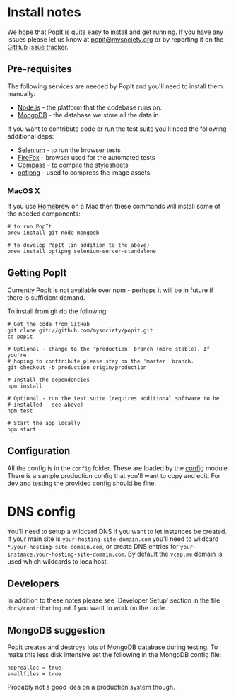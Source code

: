 # Install notes

We hope that PopIt is quite easy to install and get running. If you have any issues please let us know at popit@mysociety.org or by reporting it on the [GitHub issue tracker](https://github.com/mysociety/popit/issues).

## Pre-requisites

The following services are needed by PopIt and you'll need to install them manually:

  * [Node.js](http://nodejs.org/) - the platform that the codebase runs on.
  * [MongoDB](http://www.mongodb.org/) - the database we store all the data in.

If you want to contribute code or run the test suite you'll need the following additional deps:

  * [Selenium](http://seleniumhq.org/) - to run the browser tests
  * [FireFox](http://www.mozilla.org/en-US/firefox/new/) - browser used for the automated tests
  * [Compass](http://compass-style.org/) - to compile the stylesheets
  * [optipng](http://optipng.sourceforge.net/) - used to compress the image assets.


### MacOS X

If you use [Homebrew](http://mxcl.github.com/homebrew/) on a Mac then these commands will install some of the needed components:

    # to run PopIt
    brew install git node mongodb

    # to develop PopIt (in addition to the above)
    brew install optipng selenium-server-standalone


## Getting PopIt

Currently PopIt is not available over npm - perhaps it will be in future if there is sufficient demand.

To install from git do the following:

    # Get the code from GitHub
    git clone git://github.com/mysociety/popit.git
    cd popit
    
    # Optional - change to the 'production' branch (more stable). If you're 
    # hoping to conttribute please stay on the 'master' branch.
    git checkout -b production origin/production
    
    # Install the dependencies
    npm install
    
    # Optional - run the test suite (requires additional software to be 
    # installed - see above)
    npm test
    
    # Start the app locally
    npm start

## Configuration

All the config is in the `config` folder. These are loaded by the [config](http://lorenwest.github.com/node-config/latest/index.html) module. There is a sample production config that you'll want to copy and edit. For dev and testing the provided config should be fine.

# DNS config

You'll need to setup a wildcard DNS if you want to let instances be created. If
your main site is `your-hosting-site-domain.com` you'll need to wildcard
`*.your-hosting-site-domain.com`, or create DNS entries for
`your-instance.your-hosting-site-domain.com`. By default the `vcap.me` domain is used which wildcards to localhost.

## Developers

In addition to these notes please see 'Developer Setup' section in the file `docs/contributing.md` if you want to work on the code.

## MongoDB suggestion

PopIt creates and destroys lots of MongoDB database during testing. To make this less disk intensive set the following in the MongoDB config file:

    noprealloc = true
    smallfiles = true

Probably not a good idea on a production system though.

